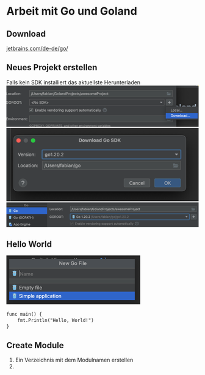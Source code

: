 # Arbeit mit Go und Goland
## Download
[jetbrains.com/de-de/go/](https://www.jetbrains.com/de-de/go/)

## Neues Projekt erstellen
Falls kein SDK installiert das aktuellste Herunterladen![img.png](img.png)
![img.png](download_go2.png)
![img.png](new_project.png)

## Hello World
![img_1.png](simple_application.png)

```
func main() {
    fmt.Println("Hello, World!")
}
```

## Create Module
1. Ein Verzeichnis mit dem Modulnamen erstellen
2. 